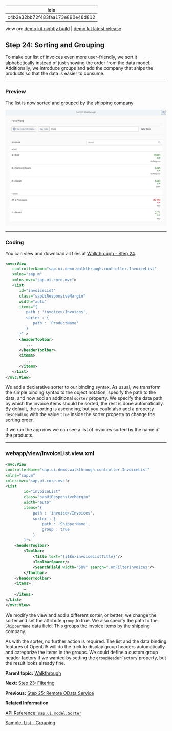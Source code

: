 <!-- loioc4b2a32bb72f483faa173e890e48d812 -->

| loio |
| -----|
| c4b2a32bb72f483faa173e890e48d812 |

<div id="loio">

view on: [demo kit nightly build](https://openui5nightly.hana.ondemand.com/#/topic/c4b2a32bb72f483faa173e890e48d812) | [demo kit latest release](https://openui5.hana.ondemand.com/#/topic/c4b2a32bb72f483faa173e890e48d812)</div>

## Step 24: Sorting and Grouping

To make our list of invoices even more user-friendly, we sort it alphabetically instead of just showing the order from the data model. Additionally, we introduce groups and add the company that ships the products so that the data is easier to consume.

***

### Preview

   
  
<a name="loioc4b2a32bb72f483faa173e890e48d812__fig_r1j_pst_mr"/>The list is now sorted and grouped by the shipping company

 ![](images/loio80771b1120ce4d14b9d0ebf1fe98bce9_HiRes.png "The list is now sorted and grouped by the shipping company") 

***

### Coding

You can view and download all files at [Walkthrough - Step 24](https://openui5.hana.ondemand.com/explored.html#/sample/sap.m.tutorial.walkthrough.24/preview).

```xml
<mvc:View
   controllerName="sap.ui.demo.walkthrough.controller.InvoiceList"
   xmlns="sap.m"
   xmlns:mvc="sap.ui.core.mvc">
   <List
      id="invoiceList"
      class="sapUiResponsiveMargin"
      width="auto"
      items="{
         path : 'invoice>/Invoices',
         sorter : {
            path : 'ProductName' 
         }
      }" >
      <headerToolbar>
         ...
      </headerToolbar>
      <items>
         ...
      </items>
   </List>
</mvc:View>
```

We add a declarative sorter to our binding syntax. As usual, we transform the simple binding syntax to the object notation, specify the path to the data, and now add an additional `sorter` property. We specify the data path by which the invoice items should be sorted, the rest is done automatically. By default, the sorting is ascending, but you could also add a property `descending` with the value `true` inside the sorter property to change the sorting order.

If we run the app now we can see a list of invoices sorted by the name of the products.

***

### webapp/view/InvoiceList.view.xml

```xml
<mvc:View
controllerName="sap.ui.demo.walkthrough.controller.InvoiceList"
xmlns="sap.m"
xmlns:mvc="sap.ui.core.mvc">
<List
		id="invoiceList"
		class="sapUiResponsiveMargin"
		width="auto"
		items="{
			path : 'invoice>/Invoices',
			sorter : {
				path : 'ShipperName',
				group : true
			}
		}">
	<headerToolbar>
		<Toolbar>
			<Title text="{i18n>invoiceListTitle}"/>
			<ToolbarSpacer/>
			<SearchField width="50%" search=".onFilterInvoices"/>
		</Toolbar>
	</headerToolbar>
	<items>
		…
	</items>
</List>
</mvc:View>

```

We modify the view and add a different sorter, or better; we change the sorter and set the attribute `group` to true. We also specify the path to the `ShipperName` data field. This groups the invoice items by the shipping company.

As with the sorter, no further action is required. The list and the data binding features of OpenUI5 will do the trick to display group headers automatically and categorize the items in the groups. We could define a custom group header factory if we wanted by setting the `groupHeaderFactory` property, but the result looks already fine.

**Parent topic:** [Walkthrough](Walkthrough_3da5f4b.md "In this tutorial we will introduce you to all major development paradigms of OpenUI5.")

**Next:** [Step 23: Filtering](Step_23_Filtering_5295470.md "In this step, we add a search field for our product list and define a filter that represents the search term. When searching, the list is automatically updated to show only the items that match the search term.")

**Previous:** [Step 25: Remote OData Service](Step_25_Remote_OData_Service_4406244.md "So far we have worked with local JSON data, but now we will access a real OData service to visualize remote data.")

**Related Information**  


[API Reference: `sap.ui.model.Sorter`](https://openui5.hana.ondemand.com/#docs/api/symbols/sap.ui.model.Sorter.html)

[Sample: List - Grouping](https://openui5.hana.ondemand.com/explored.html#/sample/sap.m.sample.ListGrouping/preview)

